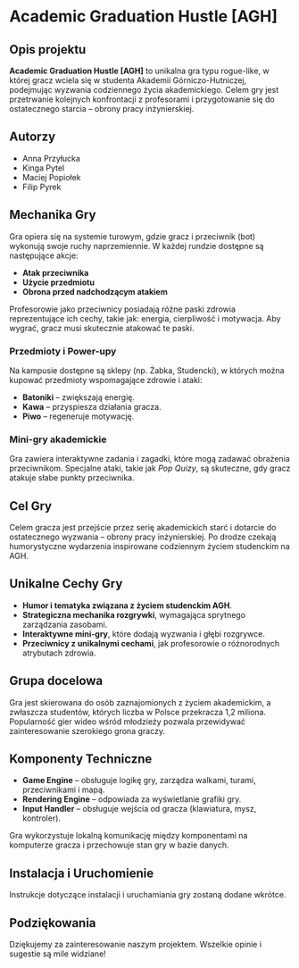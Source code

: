 # Academic Graduation Hustle [AGH]

## Opis projektu
**Academic Graduation Hustle [AGH]** to unikalna gra typu rogue-like, w której gracz wciela się w studenta Akademii Górniczo-Hutniczej, podejmując wyzwania codziennego życia akademickiego. Celem gry jest przetrwanie kolejnych konfrontacji z profesorami i przygotowanie się do ostatecznego starcia – obrony pracy inżynierskiej.

## Autorzy
- Anna Przyłucka
- Kinga Pytel
- Maciej Popiołek
- Filip Pyrek

## Mechanika Gry
Gra opiera się na systemie turowym, gdzie gracz i przeciwnik (bot) wykonują swoje ruchy naprzemiennie. W każdej rundzie dostępne są następujące akcje:
- **Atak przeciwnika**
- **Użycie przedmiotu**
- **Obrona przed nadchodzącym atakiem**

Profesorowie jako przeciwnicy posiadają różne paski zdrowia reprezentujące ich cechy, takie jak: energia, cierpliwość i motywacja. Aby wygrać, gracz musi skutecznie atakować te paski.

### Przedmioty i Power-upy
Na kampusie dostępne są sklepy (np. Żabka, Studencki), w których można kupować przedmioty wspomagające zdrowie i ataki:
- **Batoniki** – zwiększają energię.
- **Kawa** – przyspiesza działania gracza.
- **Piwo** – regeneruje motywację.

### Mini-gry akademickie
Gra zawiera interaktywne zadania i zagadki, które mogą zadawać obrażenia przeciwnikom. Specjalne ataki, takie jak *Pop Quizy*, są skuteczne, gdy gracz atakuje słabe punkty przeciwnika.

## Cel Gry
Celem gracza jest przejście przez serię akademickich starć i dotarcie do ostatecznego wyzwania – obrony pracy inżynierskiej. Po drodze czekają humorystyczne wydarzenia inspirowane codziennym życiem studenckim na AGH.

## Unikalne Cechy Gry
- **Humor i tematyka związana z życiem studenckim AGH**.
- **Strategiczna mechanika rozgrywki**, wymagająca sprytnego zarządzania zasobami.
- **Interaktywne mini-gry**, które dodają wyzwania i głębi rozgrywce.
- **Przeciwnicy z unikalnymi cechami**, jak profesorowie o różnorodnych atrybutach zdrowia.

## Grupa docelowa
Gra jest skierowana do osób zaznajomionych z życiem akademickim, a zwłaszcza studentów, których liczba w Polsce przekracza 1,2 miliona. Popularność gier wideo wśród młodzieży pozwala przewidywać zainteresowanie szerokiego grona graczy.

## Komponenty Techniczne
- **Game Engine** – obsługuje logikę gry, zarządza walkami, turami, przeciwnikami i mapą.
- **Rendering Engine** – odpowiada za wyświetlanie grafiki gry.
- **Input Handler** – obsługuje wejścia od gracza (klawiatura, mysz, kontroler).

Gra wykorzystuje lokalną komunikację między komponentami na komputerze gracza i przechowuje stan gry w bazie danych.

## Instalacja i Uruchomienie
Instrukcje dotyczące instalacji i uruchamiania gry zostaną dodane wkrótce.

## Podziękowania
Dziękujemy za zainteresowanie naszym projektem. Wszelkie opinie i sugestie są mile widziane!

